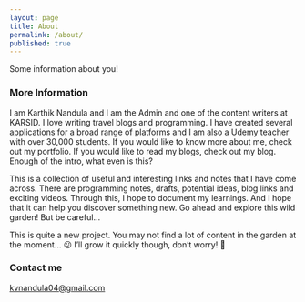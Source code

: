 ```yaml
---
layout: page
title: About
permalink: /about/
published: true
---
```


Some information about you!

### More Information

I am Karthik Nandula and I am the Admin and one of the content writers at KARSID. I love writing travel blogs and programming. I have created several applications for a broad range of platforms and I am also a Udemy teacher with over 30,000 students. If you would like to know more about me, check out my portfolio. If you would like to read my blogs, check out my blog. Enough of the intro, what even is this?

This is a collection of useful and interesting links and notes that I have come across. There are programming notes, drafts, potential ideas, blog links and exciting videos. Through this, I hope to document my learnings. And I hope that it can help you discover something new. Go ahead and explore this wild garden! But be careful…

This is quite a new project. You may not find a lot of content in the garden at the moment… 😕 I’ll grow it quickly though, don’t worry! 🙂

### Contact me

[kvnandula04@gmail.com](mailto:kvnandula04@gmail.com)

